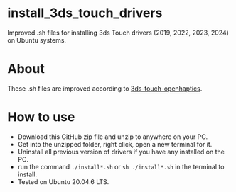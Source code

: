 # install_3ds_touch_drivers
Improved .sh files for installing 3ds Touch drivers (2019, 2022, 2023, 2024) on Ubuntu systems.

# About
These .sh files are improved according to [3ds-touch-openhaptics](https://github.com/jhu-cisst-external/3ds-touch-openhaptics).

# How to use
- Download this GitHub zip file and unzip to anywhere on your PC.
- Get into the unzipped folder, right click, open a new terminal for it.
- Uninstall all previous version of drivers if you have any installed on the PC.
- run the command `./install*.sh` or `sh ./install*.sh` in the terminal to install.
- Tested on Ubuntu 20.04.6 LTS.
